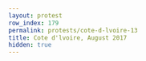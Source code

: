 ```yaml
---
layout: protest
row_index: 179
permalink: protests/cote-d-lvoire-13
title: Cote d'lvoire, August 2017
hidden: true
---
```


